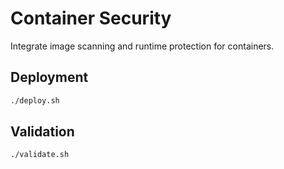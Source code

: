 # Container Security

Integrate image scanning and runtime protection for containers.

## Deployment

```bash
./deploy.sh
```

## Validation

```bash
./validate.sh
```
